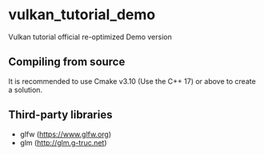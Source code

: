 vulkan_tutorial_demo
====  
Vulkan tutorial official re-optimized Demo version

Compiling from source
-------
It is recommended to use Cmake v3.10 (Use the C++ 17) or above to create a solution.

Third-party libraries
-------
- glfw (https://www.glfw.org)
- glm (http://glm.g-truc.net)
